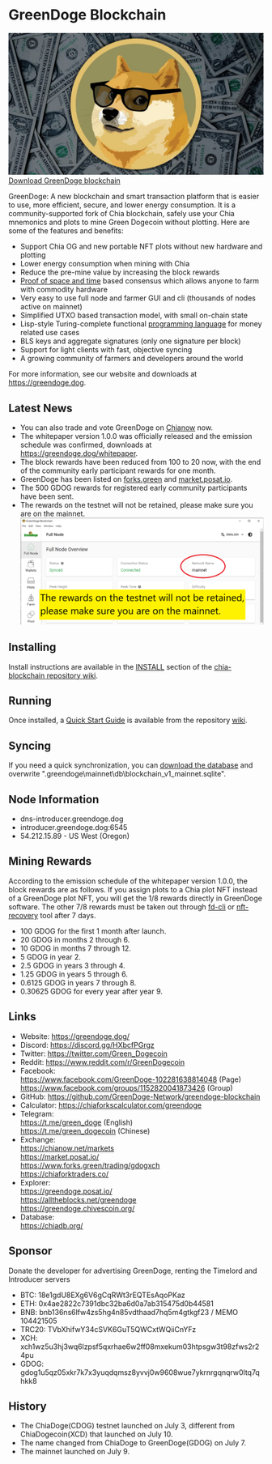 # GreenDoge Blockchain
![image](https://github.com/GreenDoge-Network/greendoge-blockchain/blob/96981368b3949a91b836e8c01dca3b3ba0207d50/greendoge.jpg)
[Download GreenDoge blockchain](https://github.com/GreenDoge-Network/greendoge-blockchain/releases)

GreenDoge: A new blockchain and smart transaction platform that is easier to use, more efficient, secure, and lower energy consumption. It is a community-supported fork of Chia blockchain, safely use your Chia mnemonics and plots to mine Green Dogecoin without plotting. Here are some of the features and benefits:
* Support Chia OG and new portable NFT plots without new hardware and plotting
* Lower energy consumption when mining with Chia
* Reduce the pre-mine value by increasing the block rewards
* [Proof of space and time](https://docs.google.com/document/d/1tmRIb7lgi4QfKkNaxuKOBHRmwbVlGL4f7EsBDr_5xZE/edit) based consensus which allows anyone to farm with commodity hardware
* Very easy to use full node and farmer GUI and cli (thousands of nodes active on mainnet)
* Simplified UTXO based transaction model, with small on-chain state
* Lisp-style Turing-complete functional [programming language](https://chialisp.com/) for money related use cases
* BLS keys and aggregate signatures (only one signature per block)
* Support for light clients with fast, objective syncing
* A growing community of farmers and developers around the world

For more information, see our website and downloads at https://greendoge.dog.

## Latest News
- You can also trade and vote GreenDoge on [Chianow](https://chianow.net/markets) now.
- The whitepaper version 1.0.0 was officially released and the emission schedule was confirmed, downloads at https://greendoge.dog/whitepaper.
- The block rewards have been reduced from 100 to 20 now, with the end of the community early participant rewards for one month.
- GreenDoge has been listed on [forks.green](https://www.forks.green/) and [market.posat.io](https://market.posat.io/).
- The 500 GDOG rewards for registered early community participants have been sent.
- The rewards on the testnet will not be retained, please make sure you are on the mainnet.
![image](https://github.com/GreenDoge-Network/greendoge-blockchain/blob/79a9291b3d70f2dd03702e1822193f4d6ca16601/make_sure_mainnet.png)

## Installing

Install instructions are available in the
[INSTALL](https://github.com/Chia-Network/chia-blockchain/wiki/INSTALL)
section of the
[chia-blockchain repository wiki](https://github.com/Chia-Network/chia-blockchain/wiki).

## Running

Once installed, a
[Quick Start Guide](https://github.com/Chia-Network/chia-blockchain/wiki/Quick-Start-Guide)
is available from the repository
[wiki](https://github.com/Chia-Network/chia-blockchain/wiki).

## Syncing
If you need a quick synchronization, you can [download the database](https://chiadb.org/) and overwrite ".greendoge\mainnet\db\blockchain_v1_mainnet.sqlite".

## Node Information
- dns-introducer.greendoge.dog
- introducer.greendoge.dog:6545
- 54.212.15.89 - US West (Oregon)

## Mining Rewards
According to the emission schedule of the whitepaper version 1.0.0, the block rewards are as follows. If you assign plots to a Chia plot NFT instead of a GreenDoge plot NFT, you will get the 1/8 rewards directly in GreenDoge software. The other 7/8 rewards must be taken out through [fd-cli](https://github.com/GreenDoge-Network/fd-cli) or [nft-recovery](https://alltheblocks.net/nft-recovery) tool after 7 days.
- 100 GDOG for the first 1 month after launch.
- 20 GDOG in months 2 through 6.
- 10 GDOG in months 7 through 12.
- 5 GDOG in year 2.
- 2.5 GDOG in years 3 through 4.
- 1.25 GDOG in years 5 through 6.
- 0.6125 GDOG in years 7 through 8.
- 0.30625 GDOG for every year after year 9.

## Links
- Website: https://greendoge.dog/ <br>
- Discord: https://discord.gg/HXbcfPGrgz <br>
- Twitter: https://twitter.com/Green_Dogecoin <br>
- Reddit: https://www.reddit.com/r/GreenDogecoin <br>
- Facebook: <br>
https://www.facebook.com/GreenDoge-102281638814048 (Page) <br>
https://www.facebook.com/groups/1152820041873426 (Group) <br>
- GitHub: https://github.com/GreenDoge-Network/greendoge-blockchain <br>
- Calculator: https://chiaforkscalculator.com/greendoge <br>
- Telegram: <br>
https://t.me/green_doge (English) <br>
https://t.me/green_dogecoin (Chinese) <br>
- Exchange: <br>
https://chianow.net/markets <br>
https://market.posat.io/ <br>
https://www.forks.green/trading/gdogxch <br>
https://chiaforktraders.co/ <br>
- Explorer: <br>
https://greendoge.posat.io/ <br>
https://alltheblocks.net/greendoge <br>
https://greendoge.chivescoin.org/ <br>
- Database: <br>
https://chiadb.org/

## Sponsor 
Donate the developer for advertising GreenDoge, renting the Timelord and Introducer servers
- BTC: 18e1gdU8EXg6V6gCqRWt3rEQTEsAqoPKaz
- ETH: 0x4ae2822c7391dbc32ba6d0a7ab315475d0b44581
- BNB: bnb136ns6lfw4zs5hg4n85vdthaad7hq5m4gtkgf23 / MEMO 104421505
- TRC20: TVbXhifwY34cSVK6GuT5QWCxtWQiiCnYFz
- XCH: xch1wz5u3hj3wq6lzpsf5qxrhae6w2ff08mxekum03htpsgw3t98zfws2r24pu
- GDOG: gdog1u5qz05xkr7k7x3yuqdqmsz8yvvj0w9608wue7ykrnrgqnqrw0ltq7qhkk8

## History
- The ChiaDoge(CDOG) testnet launched on July 3, different from ChiaDogecoin(XCD) that launched on July 10.
- The name changed from ChiaDoge to GreenDoge(GDOG) on July 7.
- The mainnet launched on July 9.
